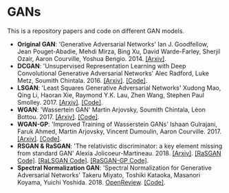 # GANs
This is a repository papers and code on different GAN models.

* __Original GAN__: 'Generative Adversarial Networks' Ian J. Goodfellow, Jean Pouget-Abadie, Mehdi Mirza, Bing Xu, David Warde-Farley, Sherjil Ozair, Aaron Courville, Yoshua Bengio. 2014. [[Arxiv]](https://arxiv.org/pdf/1406.2661.pdf).
* __DCGAN__: 'Unsupervised Representation Learning with Deep Convolutional Generative Adversarial Networks' Alec Radford, Luke Metz, Soumith Chintala. 2016. [[Arxiv]](https://arxiv.org/abs/1511.06434). [[Code]](https://github.com/AdalbertoCq/GANs/blob/master/gans/DCGAN.py).
* __LSGAN__: 'Least Squares Generative Adversarial Networks' Xudong Mao, Qing Li, Haoran Xie, Raymond Y.K. Lau, Zhen Wang, Stephen Paul Smolley. 2017. [[Arxiv]](https://arxiv.org/abs/1611.04076). [[Code]](https://github.com/AdalbertoCq/GANs/blob/master/gans/LSGAN.py).
* __WGAN__: 'Wassertein GAN' Martin Arjovsky, Soumith Chintala, Léon Bottou. 2017. [[Arxiv]](https://arxiv.org/abs/1701.07875). [[Code]](https://github.com/AdalbertoCq/GANs/blob/master/gans/WGAN.py).
* __WGAN-GP__: 'Improved Training of Wasserstein GANs' Ishaan Gulrajani, Faruk Ahmed, Martin Arjovsky, Vincent Dumoulin, Aaron Courville. 2017. [[Arxiv]](https://arxiv.org/abs/1704.00028). [[Code]](https://github.com/AdalbertoCq/GANs/blob/master/gans/WGAN_GP.py).
* __RSGAN & RaSGAN__: 'The relativistic discriminator: a key element missing from standard GAN' Alexia Jolicoeur-Martineau. 2018. [[Arxiv]](https://arxiv.org/abs/1807.00734). [[RaSGAN Code]](https://github.com/AdalbertoCq/GANs/blob/master/gans/RaSGAN.py). [[RaLSGAN Code]](https://github.com/AdalbertoCq/GANs/blob/master/gans/RaLSGAN.py). [[RaSGAN-GP Code]](https://github.com/AdalbertoCq/GANs/blob/master/gans/RaSGAN_GP.py).
* __Spectral Normalization GAN__: 'Spectral Normalization for Generative Adversarial Networks' Takeru Miyato, Toshiki Kataoka, Masanori Koyama, Yuichi Yoshida. 2018. [OpenReview](https://openreview.net/forum?id=B1QRgziT-). [[Code]](https://github.com/AdalbertoCq/GANs/blob/master/gans/SNGAN.py).

